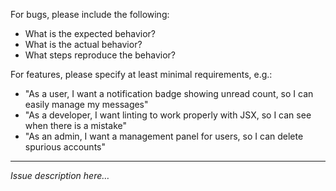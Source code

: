 For bugs, please include the following:

- What is the expected behavior?
- What is the actual behavior?
- What steps reproduce the behavior?

For features, please specify at least minimal requirements, e.g.:

- "As a user, I want a notification badge showing unread count, so I can easily manage my messages"
- "As a developer, I want linting to work properly with JSX, so I can see when there is a mistake"
- "As an admin, I want a management panel for users, so I can delete spurious accounts"

---

_Issue description here…_
